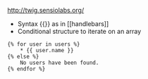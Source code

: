 http://twig.sensiolabs.org/

* Syntax {{}} as in [[handlebars]]
* Conditional structure to iterate on an array 
````
{% for user in users %}
    * {{ user.name }}
{% else %}
    No users have been found.
{% endfor %}
````

